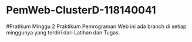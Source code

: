 # PemWeb-ClusterD-118140041
#Pratikum Minggu 2
Praktikum Pemrograman Web ini ada branch di setiap minggunya yang terdiri dari Latihan dan Tugas.
